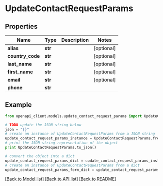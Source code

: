 # UpdateContactRequestParams


## Properties
Name | Type | Description | Notes
------------ | ------------- | ------------- | -------------
**alias** | **str** |  | [optional] 
**country_code** | **str** |  | [optional] 
**last_name** | **str** |  | [optional] 
**first_name** | **str** |  | [optional] 
**email** | **str** |  | [optional] 
**phone** | **str** |  | 

## Example

```python
from openapi_client.models.update_contact_request_params import UpdateContactRequestParams

# TODO update the JSON string below
json = "{}"
# create an instance of UpdateContactRequestParams from a JSON string
update_contact_request_params_instance = UpdateContactRequestParams.from_json(json)
# print the JSON string representation of the object
print UpdateContactRequestParams.to_json()

# convert the object into a dict
update_contact_request_params_dict = update_contact_request_params_instance.to_dict()
# create an instance of UpdateContactRequestParams from a dict
update_contact_request_params_form_dict = update_contact_request_params.from_dict(update_contact_request_params_dict)
```
[[Back to Model list]](../README.md#documentation-for-models) [[Back to API list]](../README.md#documentation-for-api-endpoints) [[Back to README]](../README.md)


